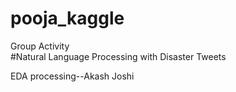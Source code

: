 # pooja_kaggle
Group Activity
<br>
#Natural Language Processing with Disaster Tweets


EDA processing--Akash Joshi
<br>
#
